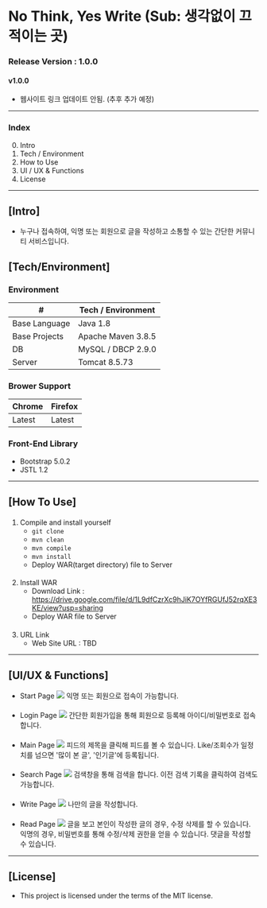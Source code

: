 # No Think, Yes Write (Sub: 생각없이 끄적이는 곳)

### Release Version : 1.0.0
#### v1.0.0
* 웹사이트 링크 업데이트 안됨. (추후 추가 예정)
----
### Index
 0. Intro
 1. Tech / Environment
 2. How to Use
 3. UI / UX & Functions
 4. License

---
## [Intro]
* 누구나 접속하여, 익명 또는 회원으로 글을 작성하고 소통할 수 있는 간단한 커뮤니티 서비스입니다.

## [Tech/Environment]

### Environment
| #             | Tech / Environment |
|---------------|--------------------|
| Base Language | Java 1.8           |
| Base Projects | Apache Maven 3.8.5 |
| DB            | MySQL / DBCP 2.9.0 |
| Server        | Tomcat 8.5.73      | 

### Brower Support
| Chrome | Firefox |
|--------|---------|
| Latest | Latest  |

### Front-End Library
* Bootstrap 5.0.2
* JSTL 1.2

---
## [How To Use]

####
1. Compile and install yourself
    * `git clone`
    * `mvn clean`
    * `mvn compile`
    * `mvn install`
    * Deploy WAR(target directory) file to Server
####
    
2. Install WAR 
    * Download Link : https://drive.google.com/file/d/1L9dfCzrXc9hJiK7OYfRGUfJ52rqXE3KE/view?usp=sharing
    * Deploy WAR file to Server
####
    
3. URL Link
    * Web Site URL : TBD
---
## [UI/UX & Functions]
* Start Page
![](../../Desktop/시작화면.png)
익명 또는 회원으로 접속이 가능합니다.
####

* Login Page
![](../../Desktop/로그인.png)
간단한 회원가입을 통해 회원으로 등록해 아이디/비밀번호로 접속합니다.
####

* Main Page
![](../../Desktop/메인.png)
피드의 제목을 클릭해 피드를 볼 수 있습니다. Like/조회수가 일정치를 넘으면 '많이 본 글', '인기글'에 등록됩니다.
####

* Search Page
  ![](../../Desktop/검색.png)
검색창을 통해 검색을 합니다. 이전 검색 기록을 클릭하여 검색도 가능합니다.
####

* Write Page
![](../../Desktop/글쓰기.png)
나만의 글을 작성합니다.
####

* Read Page
![](../../Desktop/글보기.png)
글을 보고 본인이 작성한 글의 경우, 수정 삭제를 할 수 있습니다. 익명의 경우, 비밀번호를 통해 수정/삭제 권한을 얻을 수 있습니다.
댓글을 작성할 수 있습니다.

----
## [License]
* This project is licensed under the terms of the MIT license.
